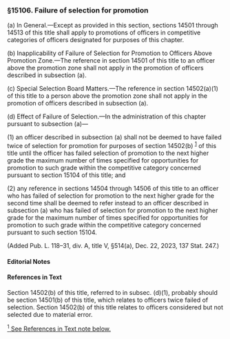 ### §15106. Failure of selection for promotion ###

(a) In General.—Except as provided in this section, sections 14501 through 14513 of this title shall apply to promotions of officers in competitive categories of officers designated for purposes of this chapter.

(b) Inapplicability of Failure of Selection for Promotion to Officers Above Promotion Zone.—The reference in section 14501 of this title to an officer above the promotion zone shall not apply in the promotion of officers described in subsection (a).

(c) Special Selection Board Matters.—The reference in section 14502(a)(1) of this title to a person above the promotion zone shall not apply in the promotion of officers described in subsection (a).

(d) Effect of Failure of Selection.—In the administration of this chapter pursuant to subsection (a)—

(1) an officer described in subsection (a) shall not be deemed to have failed twice of selection for promotion for purposes of section 14502(b) <sup><a href="#15106_1_target" name="15106_1">1</a></sup> of this title until the officer has failed selection of promotion to the next higher grade the maximum number of times specified for opportunities for promotion to such grade within the competitive category concerned pursuant to section 15104 of this title; and

(2) any reference in sections 14504 through 14506 of this title to an officer who has failed of selection for promotion to the next higher grade for the second time shall be deemed to refer instead to an officer described in subsection (a) who has failed of selection for promotion to the next higher grade for the maximum number of times specified for opportunities for promotion to such grade within the competitive category concerned pursuant to such section 15104.

(Added Pub. L. 118–31, div. A, title V, §514(a), Dec. 22, 2023, 137 Stat. 247.)

#### **Editorial Notes** ####

#### References in Text ####

Section 14502(b) of this title, referred to in subsec. (d)(1), probably should be section 14501(b) of this title, which relates to officers twice failed of selection. Section 14502(b) of this title relates to officers considered but not selected due to material error.

[<sup>1</sup> See References in Text note below.](#15106_1)